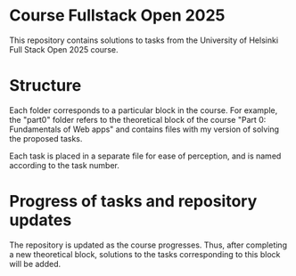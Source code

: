 # Course Fullstack Open 2025

This repository contains solutions to tasks from the University of Helsinki Full Stack Open 2025 course.

# Structure

Each folder corresponds to a particular block in the course. For example, the "part0" folder refers to the theoretical block of the course "Part 0: Fundamentals of Web apps" and contains files with my version of solving the proposed tasks. 

Each task is placed in a separate file for ease of perception, and is named according to the task number.

# Progress of tasks and repository updates

The repository is updated as the course progresses. Thus, after completing a new theoretical block, solutions to the tasks corresponding to this block will be added.
